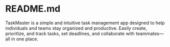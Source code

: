 # README.md
TaskMaster is a simple and intuitive task management app designed to help individuals and teams stay organized and productive. Easily create, prioritize, and track tasks, set deadlines, and collaborate with teammates—all in one place.
